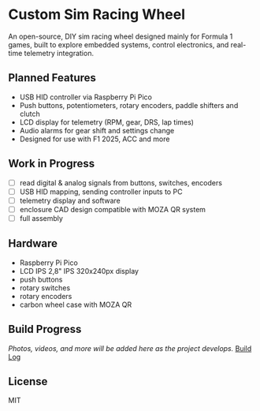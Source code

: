 # Custom Sim Racing Wheel

An open-source, DIY sim racing wheel designed mainly for Formula 1 games, built to explore embedded systems, control electronics, and real-time telemetry integration.

## Planned Features
- USB HID controller via Raspberry Pi Pico
- Push buttons, potentiometers, rotary encoders, paddle shifters and clutch
- LCD display for telemetry (RPM, gear, DRS, lap times)
- Audio alarms for gear shift and settings change
- Designed for use with F1 2025, ACC and more

## Work in Progress
- [ ] read digital & analog signals from buttons, switches, encoders
- [ ] USB HID mapping, sending controller inputs to PC
- [ ] telemetry display and software
- [ ] enclosure CAD design compatible with MOZA QR system
- [ ] full assembly

## Hardware
- Raspberry Pi Pico
- LCD IPS 2,8" IPS 320x240px display
- push buttons
- rotary switches
- rotary encoders
- carbon wheel case with MOZA QR

## Build Progress
_Photos, videos, and more will be added here as the project develops._
[Build Log](docs/build_log.md)

## License
MIT
